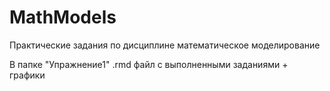 # MathModels
Практические задания по дисциплине математическое моделирование

В папке "Упражнение1" .rmd файл с выполненными заданиями + графики
